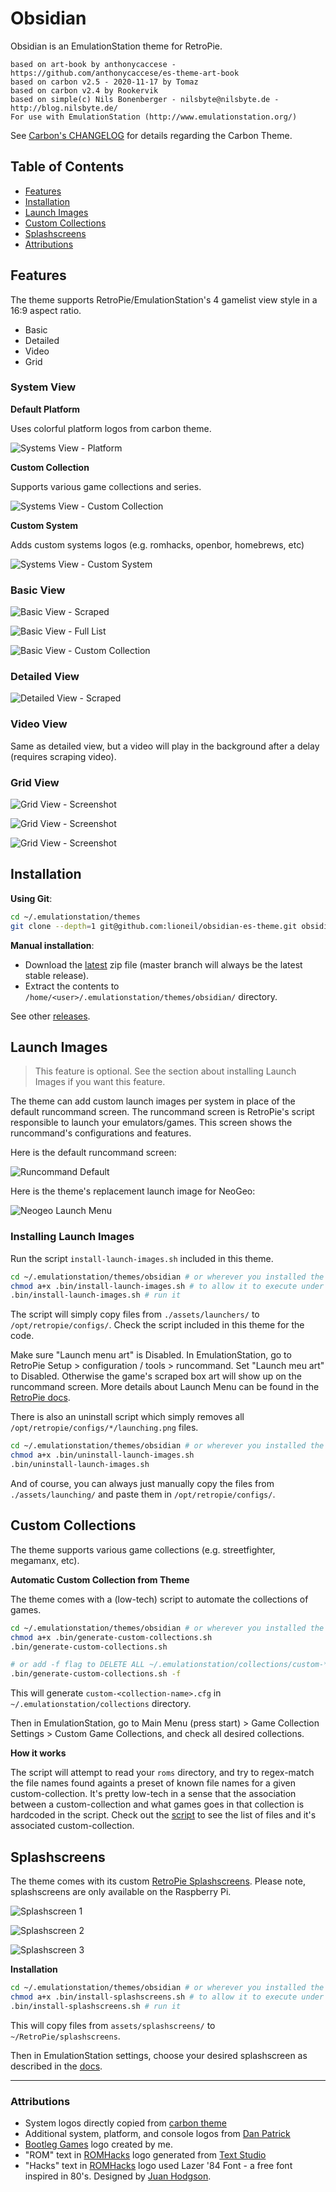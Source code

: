 # Obsidian

Obsidian is an EmulationStation theme for RetroPie.

```
based on art-book by anthonycaccese - https://github.com/anthonycaccese/es-theme-art-book
based on carbon v2.5 - 2020-11-17 by Tomaz
based on carbon v2.4 by Rookervik
based on simple(c) Nils Bonenberger - nilsbyte@nilsbyte.de - http://blog.nilsbyte.de/
For use with EmulationStation (http://www.emulationstation.org/)
```
See [Carbon's CHANGELOG](./CARBON_CHANGELOG.txt) for details regarding the Carbon Theme.



## Table of Contents

- [Features](#features)
- [Installation](#installation)
- [Launch Images](#launch-images)
- [Custom Collections](#custom-collections)
- [Splashscreens](#splashscreens)
- [Attributions](#attributions)


## Features

The theme supports RetroPie/EmulationStation's 4 gamelist view style in a 16:9 aspect ratio.

- Basic
- Detailed
- Video
- Grid


### System View

**Default Platform**

Uses colorful platform logos from carbon theme.

![Systems View - Platform](./assets/screenshots/ui.system.platform.png)

**Custom Collection**

Supports various game collections and series.

![Systems View - Custom Collection](./assets/screenshots/ui.system.collection.png)

**Custom System**

Adds custom systems logos (e.g. romhacks, openbor, homebrews, etc)

![Systems View - Custom System](./assets/screenshots/ui.system.custom-system.png)


### Basic View

![Basic View - Scraped](./assets/screenshots/ui.basic.png)

![Basic View - Full List](./assets/screenshots/ui.basic.snes.png)

![Basic View - Custom Collection](./assets/screenshots/ui.basic.collection.png)

### Detailed View

![Detailed View - Scraped](./assets/screenshots/ui.detailed.png)

### Video View

Same as detailed view, but a video will play in the background after a delay (requires scraping video).

### Grid View

![Grid View - Screenshot](./assets/screenshots/ui.grid.scraped.png)

![Grid View - Screenshot](./assets/screenshots/ui.grid.romhacks.png)

![Grid View - Screenshot](./assets/screenshots/ui.grid.romhacks.alt.png)


## Installation

**Using Git**:

```bash
cd ~/.emulationstation/themes
git clone --depth=1 git@github.com:lioneil/obsidian-es-theme.git obsidian
```

**Manual installation**:

- Download the [latest](#todo-download-link) zip file (master branch will always be the latest stable release).
- Extract the contents to `/home/<user>/.emulationstation/themes/obsidian/` directory.

See other [releases](#todo-releases-link).


## Launch Images

> This feature is optional. See the section about installing Launch Images if you want this feature.

The theme can add custom launch images per system in place of the default runcommand screen. The runcommand screen is RetroPie's script responsible to launch your emulators/games. This screen shows the runcommand's configurations and features.

Here is the default runcommand screen:

![Runcommand Default](./assets/screenshots/launching-default.png)

Here is the theme's replacement launch image for NeoGeo:

![Neogeo Launch Menu](./assets/launching/neogeo/launching.png)

### Installing Launch Images

Run the script `install-launch-images.sh` included in this theme.

```bash
cd ~/.emulationstation/themes/obsidian # or wherever you installed the theme.
chmod a+x .bin/install-launch-images.sh # to allow it to execute under your user
.bin/install-launch-images.sh # run it
```

The script will simply copy files from `./assets/launchers/` to `/opt/retropie/configs/`. Check the script included in this theme for the code.

Make sure "Launch menu art" is Disabled. In EmulationStation, go to RetroPie Setup > configuration / tools > runcommand. Set "Launch meu art" to Disabled. Otherwise the game's scraped box art will show up on the runcommand screen. More details about Launch Menu can be found in the [RetroPie docs](https://retropie.org.uk/docs/Runcommand/#adding-custom-launching-images).

There is also an uninstall script which simply removes all `/opt/retropie/configs/*/launching.png` files.

```bash
cd ~/.emulationstation/themes/obsidian # or wherever you installed the theme.
chmod a+x .bin/uninstall-launch-images.sh
.bin/uninstall-launch-images.sh
```

And of course, you can always just manually copy the files from `./assets/launching/` and paste them in `/opt/retropie/configs/`.

## Custom Collections

The theme supports various game collections (e.g. streetfighter, megamanx, etc).

**Automatic Custom Collection from Theme**

The theme comes with a (low-tech) script to automate the collections of games.

```bash
cd ~/.emulationstation/themes/obsidian # or wherever you installed the theme.
chmod a+x .bin/generate-custom-collections.sh
.bin/generate-custom-collections.sh

# or add -f flag to DELETE ALL ~/.emulationstation/collections/custom-* files
.bin/generate-custom-collections.sh -f
```

This will generate `custom-<collection-name>.cfg` in `~/.emulationstation/collections` directory.

Then in EmulationStation, go to Main Menu (press start) > Game Collection Settings > Custom Game Collections, and check all desired collections.

**How it works**

The script will attempt to read your `roms` directory, and try to regex-match the file names found againts a preset of known file names for a given custom-collection. It's pretty low-tech in a sense that the association between a custom-collection and what games goes in that collection is hardcoded in the script. Check out the [script](./.bin/generate-custom-collections.sh) to see the list of files and it's associated custom-collection.


## Splashscreens

The theme comes with its custom [RetroPie Splashscreens](https://retropie.org.uk/docs/Splashscreen/). Please note, splashscreens are only available on the Raspberry Pi.

![Splashscreen 1](./assets/splashscreens/splashscreen.png)

![Splashscreen 2](./assets/splashscreens/splashscreen.now-loading.png)

![Splashscreen 3](./assets/splashscreens/splashscreen-now-loading-with-retropie-logo.png)

**Installation**

```bash
cd ~/.emulationstation/themes/obsidian # or wherever you installed the theme.
chmod a+x .bin/install-splashscreens.sh # to allow it to execute under your user
.bin/install-splashscreens.sh # run it
```

This will copy files from `assets/splashscreens/` to `~/RetroPie/splashscreens`.

Then in EmulationStation settings, choose your desired splashscreen as described in the [docs](https://retropie.org.uk/docs/Splashscreen).


---


### Attributions

- System logos directly copied from [carbon theme](https://github.com/RetroPie/es-theme-carbon-2021)
- Additional system, platform, and console logos from [Dan Patrick](https://archive.org/details/console-logos-professionally-redrawn-plus-official-versions)
- [Bootleg Games](./bootlegs/marquee.png) logo created by me.
- "ROM" text in [ROMHacks](./romhacks/marquee.png) logo generated from <a href="https://www.textstudio.com/">Text Studio</a>
- "Hacks" text in [ROMHacks](./romhacks/marquee.png) logo used Lazer '84 Font - a free font inspired in 80's. Designed by [Juan Hodgson](https://www.behance.net/gallery/31261857/LAZER-84-Free-Font).
